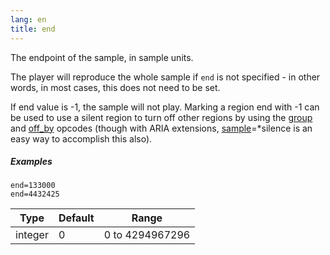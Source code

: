 ```yaml
---
lang: en
title: end
---
```

The endpoint of the sample, in sample units.

The player will reproduce the whole sample if `end` is not specified - in other
words, in most cases, this does not need to be set.

If end value is -1, the sample will not play. Marking a region end with -1 can
be used to use a silent region to turn off other regions by using the [group](group)
and [off_by](off_by) opcodes (though with ARIA extensions,
[sample](sample)=*silence is an easy way to accomplish this also).

##### Examples

```
end=133000
end=4432425
```

| Type    | Default | Range           |
| ---     | ---     | ---             |
| integer | 0       | 0 to 4294967296 |
